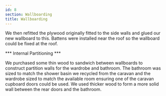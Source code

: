 ```yaml
---
id: 8
section: Wallboarding
title: Wallboarding
---
```


We then refitted the plywood originally fitted to the side walls and glued our new wallboard to this. Battens were installed near the roof so the wallboard could be fixed  at the roof. 

<div class="flickrslideshow" data-ids="[473705475,473706251,473693830,473708823,473709629,473697414,473710851,473698560,473699096,473699676,473701616,473714955,473715539,473703020,473716805,473704470,473705436,2452311731]">
</div>

 *** Internal Partitioning ***
 
 We purchased some thin wood to sandwich between wallboards to construct partition walls for the wardrobe and bathroom. The bathroom was sized to match the shower basin we recycled from the caravan and the wardrobe sized to match the available room ensuring one of the caravan cupboard doors could be used. We used thicker wood to form a more solid wall between the rear doors and the bathroom.
 
<div class="flickrslideshow" data-ids="[869440238,869442444,869450138,868608095,868611555,869460986,868619567,869468706,868625595,868628757,868631825,869480788,869483822,869486856,868645103,868648593,868652713,869501674,869506148,868675191,869512770]">
</div>